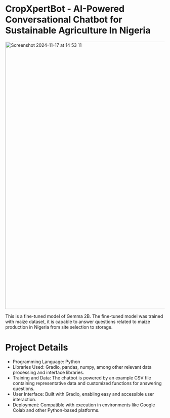 # CropXpertBot - AI-Powered Conversational Chatbot for Sustainable Agriculture In Nigeria

<img width="842" alt="Screenshot 2024-11-17 at 14 53 11" src="https://github.com/user-attachments/assets/ccabd714-09f3-494d-bcc1-dfdd1f50a393">

This is a fine-tuned model of Gemma 2B. The fine-tuned model was trained with maize dataset, it is capable to answer questions related to maize production in Nigeria from site selection to storage.

# Project Details 
- Programming Language: Python
- Libraries Used: Gradio, pandas, numpy, among other relevant data processing and interface libraries.
- Training and Data: The chatbot is powered by an example CSV file containing representative data and customized functions for answering questions.
- User Interface: Built with Gradio, enabling easy and accessible user interaction.
- Deployment: Compatible with execution in environments like Google Colab and other Python-based platforms.
